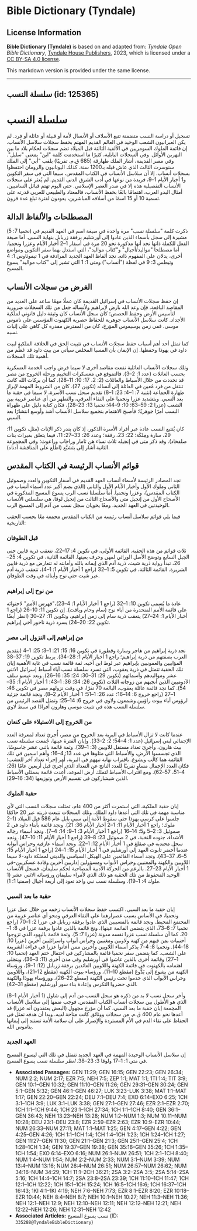 # Bible Dictionary (Tyndale)

## License Information

**Bible Dictionary (Tyndale)** is based on and adapted from: _Tyndale Open Bible Dictionary_, [Tyndale House Publishers](https://tyndaleopenresources.com/), 2023, which is licensed under a [CC BY-SA 4.0 license](https://creativecommons.org/licenses/by-sa/4.0/legalcode.en).

This markdown version is provided under the same license.



--------------------------------

## سلسلة النسب (id: 125365)

سلسلة النسب
===========

تسجيل أو دراسة النسب متضمنة تتبع الأسلاف أو الأنسال لأمة أو قبيلة أو عائلة أو فرد. لم يكن العبرانيون الشعب الوحيد في العالم القديم المهتم بحفظ سجلات سلاسل الأنساب. إن قائمة الملوك السومريين في الألفية الثالثة قبل الميلاد تضم سجلات لحكام بلاد ما بين النهرين الأوائل. وفي السجلات البابلية، كثيرًا ما استخدمت كلمة "ابن" بمعنى "سليل". وفي مصر القديمة، أشار الملك طهارقة (685 ق.م. تقريبًا) بلقب "أبي" إلى الملك سنوسرت الثالث الذي عاش قبله بـ1200 سنة. كذلك اليونانيون والرومان احتفظوا بسجلات أنساب. إلا أن سلاسل الأنساب في الكتاب المقدس، سيما التي في سفر التكوين و1 أخبار الأيام 1–9، فريدة من نوعها في أدب الشرق الدنى القديم. لم يُعثر على سجلات الأنساب التفصيلية هذه إلا في صدر العصر الإسلامي. حتى اليوم تهتم قبائل الساميين، أمثال البدو العرب، اهتمامًا بالغًا بحفظ الأنساب، فالمعتاد والطبيعي للعربي قدرته على تسمية 10 أو 15 اسمًا من أسلافه المباشرين، يعودون لفترة تبلغ عدة قرون.

المصطلحات والألفاظ الدالة
-------------------------

ذكرت كلمة "سلسلة نسب" مرة واحدة في صيغة اسم في العهد القديم في (نحميا 7: 5) مشيرة إلى سجل بأسماء الذين عادوا إلى أورشليم برفقة زربابل بنهاية السبي. أما صيغة الفعل للكملة ذاتها نجد أنها مذكورة نحو 20 مرة في أسفار 1–2 أخبار الأيام وعزرا ونحميا. أما مصطلحا "مواليد/أجيال" و"كتاب مواليد"، التي استدل بهما سفر التكوين ومواضع أخرى، يدلان على المفهوم ذاته. نجد ألفاظ العهد الجديد المرادفة في 1 تيموثاوس 1: 4 وتيطس 3: 9 في لفظة ("أنساب") ومتى 1: 1 التي تشير إلى "كتاب مواليد" يسوع المسيح.

الغرض من سجلات الأنساب
----------------------

إن حفظ سجلات الأنساب في إسرائيل القديمة كان عملًا مهمًا ساعد على العديد من المقاصد النافعة. فإن وعد الله بارض لإبراهيم ولأنساله جعل من تلك السجلات ضرورية لتأسيس الأرض وحفظ الحصص؛ كان سجل الأنساب كان وثيقة دليل قانوني لملكية الأجداد. كانت سلاسل الأنساب جوهرية للحفاظ حصرية الكهنوت المؤسس على ناموس موسى. ففي زمن يوسيفوس المؤرخ، كان من المفترض مقدرة كل كاهن على إثبات نسبه.

كما تمثل أحد أهم أسباب حفظ سجلات الأنساب في تثبيت الحق في الخلافة الملكية لبيت داود في يهوذا وحفظها. إن الإيمان بأن المسيا المخلص سيأتي من بيت داود قد عَظَّم من أهمية تلك السجلات.

وتلك سجلات الأنساب العائلية نفعت مقاصد أخرى لا سيما فرض واجب الخدمة العسكرية بحسب العائلات (عدد 1: 2–3). فالتموقع في معسكرات التخييم ورحلة الخروج من مصر قد تحددت من خلال الأسباط والعائلات (2: 2، 17؛ 10: 11–28). كما أن بركات الله كانت تنتقل من فرد مُعين في العائلة إلى أنساله (تكوين 27). كان من الشروط المهمة لإبراز طهارة الجماعة (تثنية 7: 1–4؛ 23: 1–8) تقديم سجل نسب الأسرة، لا سيما في حقبة ما بعد السبي. وبتشديد عزرا ونحميا على النقاء العرقي، والتطهر من أي عناصر غريبة بين الشعب (عزرا 2: 59–63؛ 10: 9–44؛ نحميا 13: 23–28)، فكان كتابة دليل على طهراة النسب أمرًا جوهريًا؛ فأصبح الاهتمام بتجميع سلاسل الأنساب أشد وأوسع انتشارًا بعد السبي.

كان يُتتبع النسب عادة عبر أفراد الأسرة الذكور، إذ كان يندر ذكر الإناث (مثل، تكوين 11: 29، سارة ومِلكَة؛ 22: 23، رفقة؛ وعدد 26: 33–27: 11، فيما يتعلق بميراث بنات صلفحاد). وقد ذكر متى في إنجيله ثلاث نساء هن ثامار وراحاب وراعوث؛ وفي المجموعة الثانية أشار إلى بثشبَّع (اطلع على المناقشة أدناه).

قوائم الأنساب الرئيسة في الكتاب المقدس
--------------------------------------

نجد المصادر الرئيسة لأسماء أنساب العهد القديم في أسفار التكوين والعدد وصموئيل الثاني وملوك الأول وأخبار الأيام الأول والثاني (الذي يضم أكبر عدد أسماء أنساب في الكتاب المقدس)، وعزرا ونحميا. أما سلسلتا نسب الرب يسوع المسيح المذكورة في الأصحاح الأول من إنجيل متى والأصحاح الثالث من إنجيل لوقا، هي سلسلتي الأنساب الوحيدتين في العهد الجديد. ومعًا يحويان سجل نسب من آدم إلى المسيح الرب.

فيما يلي قوائم سلاسل أنساب رئيسة من الكتاب المقدس مجمعة معًا بحسب الحقب التاريخية:

### قبل الطوفان

ثلاث قوائم من هذه الحقبة. القائمة الأولى، في تكوين 4: 17–22، تتعقب ذرية قايين حتى الجيل السابع وتوضح الأصل الوراثي لمهن وحرف بعينها. القائمة الثانية، في تكوين 4: 25–26، تبدأ رواية ذرية شيث، ذرية آدم الذي إيمانه بالله وأمانته له تتعارض مع ذرية قايين الشريرة. القائمة الثالثة، في تكوين 5: 1–32 (راجع 1 أخبار الأيام 1: 1–4)، تتعقب ذرية آدم عبر شيث حتى نوح وأبنائه في وقت الطوفان.

### من نوح إلى إبراهيم

عادة ما يُسمى تكوين 10: 1–32 (راجع 1 أخبار الأيام 1: 4–23)،"فهرس الأمم" لاحتوائه على قائمة الأمم المنحدرة من أباء نوح (سام وحام ويافث). إن تكوين 11: 10–26 (راجع 1 أخبار الأيام 1: 24–27) يتعقب ذرية سام إلى زمن إبراهيم، وتكوين 11: 27–30 (انظر أيضًا تكوين 22: 20–24) يسرد ذرية ناحور أخي إبراهيم.

### من إبراهيم إلى النزول إلى مصر

نجد ذرية إبراهيم من هاجر وسارة وقطورة في تكوين 16: 15؛ 21: 1–3؛ 25: 1–4 (بتقديم العرب بصفتهم من ذرية إبراهيم؛ راجع 1 أخبار الأيام 1: 28–34). يربط تكوين 19: 37–38 المؤابيين والعمونيين بإبراهيم عبر لوط ابن أخيه. ثمة قائمة نسب في غاية الأهمية إبان تلك الحقبة تتمثل في ذرية يعقوب، التي تسرد سلسلة نسب أباء أسباط إسرائيل الاثني عشر ومواليدهم وأسمائهم (تكوين 29: 31–30: 24؛ 35: 16–26). ويعد عيسو سلف الآدوميين الذين أنجبهم من زوجاته الثلاث (تكوين 26: 34؛ 36: 1–43؛ 1 أخبار الأيام 1: 35–54). كما نجد قائمة عائلة يعقوب، البالغة 70 نفرًا، في وقت نزولهم مصر في تكوين 46: 1–27 (راجع خروج 6: 14–16؛ عدد 26: 1–51؛ 1 أخبار الأيام 2–8). ونجد قائمة جزئية لرؤوس أباء بيوت راؤبين وشمعون ولاوي في خروج 6: 14–25؛ وتمثل القصد الرئيس من سلسلة النسب هذه في تثبيت موسى وهارون أفرادًا في سبط لاوي.

### من الخروج إلى الاستيلاء على كنعان

عندما كانت لا تزال الأسباط في البرية بعد الخروج من مصر، أُجريَ تعداد لمعرفة العدد الإجمالي لبني إسرائيل (عدد 1: 4–54؛ 2: 2–33). وإبان الفترة عينها، جُمعت سلسلة نسب بيت هارون، وأُجريَ تعداد مستقل للاويين (3: 1–39). وثمة قائمة باثني عشر جاسوسًا، الذي تجسسوا الأرض، والأسباط التي مثلوها في عدد 13: 4–16؛ وأهم اسمين في تلك القائمة هما كالب ويشوع. باقتراب نهاية تيههم في البرية، أُمر إجراء تعداد آخر للعشب؛ فكان العدد الإجمال مساوٍ تقريبًا للعدد الناتج عن التعداد الذي أُجريَ قبل أربعين عامًا (26: 4–51، 57–62). ومع اقتراب الأسباط لتملك أرض الموعد، أُعدت قائمة بممثلي الأسباط الذين شيشاركون في تقسيم الأرض وتوزيعها (34: 16–29).

### حقبة الملوك

إبان حقبة الملكية، التي استمرت أكثر من 400 عام، تمثلت سجلات النسب التي لأي مناسبة مهمة في تلك التي أعدها داود الملك. وتلك السجلات تتبعت ذريته عبر 20 حاكمًا جلسوا على كرسي يهوذا حتى سقوط الأمة إلى سبي بابل عام 586 قبل الميلاد (1–2 ملوك؛ راجع 1 أخبار الأيام 11: 1–2 أخبار الأيام 36: 21). ونجد قائمة بأبناء داود في 2 صموئيل 3: 2–5 و5: 14–16 (راجع 1 أخبار الأيام 3: 1–9؛ 14: 4–7). ونجد أسماء رجاله الأشداء، جنوده النخبة، في 2 صموئيل 23: 8–39 (راجع 1 أخبار الأيام 11: 10–47). ونجد سجل مجنديه في صقلغ في 1 أخبار الأيام 12: 1–22. ونجد أسماء عازفيه وحراس أبوابه عندما أُحضر تابوت العهد إلى أورشليم في 1 أخبار الأيام 15: 1–24 (راجع 1 أخبار الأيام 15: 5–6، 37–43). ونجد أسماء القائمين على الهيكل السياسي والديني لمملكة داود\-لا سيما اللاويين والكهنة والمغنيين وحراس الأبواب ومسؤولين إداريين آخرين وقادة عسكريين\-في 1 أخبار الأيام 23–27. بالرغم من الحركة الأدبية المصاحبة لحكم سليمان، فسجل الأنساب الوحيد المحفوظ من تلك الحقبة هو ذلك الذي لأمراء سليمان ورؤسائه الاثني عشر (1 ملوك 4: 1–19). وسلسلة نسب نبي واحد تعود إلى أربعة أجيال (صفنيا 1: 1).

### حقبة ما بعد السبي

إبان حقبة ما بعد السبي، اكتسب حفظ سجلات الأنساب زخمه من خلال عمل عزرا ونحميا، في الأساس بسبب غصرارهما على النقاء العرقي ومحو أي عناصر غريبة من المجتمع المحيط. ونجد قائمة بالمسبيين الذي عادوا برفقة زربابل في عزرا 2: 1–70 (راجع نحميا 7: 6–73، الذي يتضمن القائمة عينها). ونج قائمة بالذين عادوا برفقة عزرا في 8: 1–20. كما أن سلسلة نسب عزرا نفسه مدونة (عزرا 7: 5). وثمة قائمة باليهود الذي تزوجوا أجنبيات بمن فيهم من كهنة ولاويين ومغنيين وحراس أبواب واسرائليين آخرين (عزرا 10: 18–44). ونحميا 8: 4–7 يذكر أسماء اللاويين وآخرين ممن أعانوا عزرا في قراءة الشريعة على الشعب. كما يتضمن سفر نحميا قائمة بالمشاركين في احتفال ختم العهد (نحميا 10: 1–27) وقائمة أخرى بالذين عاشوا في أورشليم وفي مدن أخرى (11: 3–36). ويتجلى اهتمامه بالكهنوت في قائمة الكهنة واللاويين العائدين برفقة زربابل (12: 1–9)، ورؤساء الكهنة من يشوع إلى يَدُّوعَ (مقطع 10–11)، ورؤساء بيوت الكهنة (مقطع 12–21)، واللاويين وحراس الأبواب الذي خدموا تحت رئيس الكهنة (مقطع 22–26)، وورؤساء يهوذا والكهنة الذي حضروا التكرس وإعادة بناء سور أورشليم (مقطع 31–42).

وأخر سجل نسب لا بد من ذكره هو سجل النسب من آدم إلى شاول (1 أخبار الأيام 1–8) الذي هو الأطول بين سجلات أنساب الكتاب المقدس. فوجب ضمها إلى سلاسل الأنساب المجمعة إبان حقبة ما بعد السبي، كما أن مؤرخ مجهول (البعض يعتقدون أنه عزرا) قد أعدها نحو عام 400 ق.م. من سجلات ووثائق كانت متاحة لديه. وبدا أن هدفه تمثل في الحفاظ على نقاء الدم في الأم المستردة والإصرار على أن سلامة الأمة تستند إلى إيمانها بناموس الله.

### العهد الجديد

إن سلاسل الأنساب الوحيدة المهمة في العهد الجديد تتمثل في تلك التي ليسوع المسيح في متى 1: 1–17 ولوقا 3: 23–38. *انظر* سلسلة نسب يسوع المسيح.

* **Associated Passages:** GEN 11:29; GEN 16:15; GEN 22:23; GEN 26:34; NUM 2:2; NUM 2:17; EZR 7:5; NEH 7:5; ZEP 1:1; MAT 1:1; 1TI 1:4; TIT 3:9; GEN 10:1–GEN 10:32; GEN 11:10–GEN 11:26; GEN 29:31–GEN 30:24; GEN 5:1–GEN 5:32; GEN 46:1–GEN 46:27; LUK 3:23–LUK 3:38; MAT 1:1–MAT 1:17; GEN 22:20–GEN 22:24; DEU 7:1–DEU 7:4; EXO 6:14–EXO 6:25; 1CH 3:1–1CH 3:9; LUK 3:1–LUK 3:38; GEN 27:1–GEN 27:46; EZR 2:1–EZR 2:70; 1CH 1:1–1CH 9:44; 1CH 23:1–1CH 27:34; 1CH 1:1–1CH 8:40; GEN 36:1–GEN 36:43; NEH 13:23–NEH 13:28; NUM 1:2–NUM 1:3; NUM 10:11–NUM 10:28; DEU 23:1–DEU 23:8; EZR 2:59–EZR 2:63; EZR 10:9–EZR 10:44; NUM 26:33–NUM 27:11; MAT 1:1–MAT 1:25; GEN 4:17–GEN 4:22; GEN 4:25–GEN 4:26; 1CH 1:1–1CH 1:4; 1CH 1:4–1CH 1:23; 1CH 1:24–1CH 1:27; GEN 11:27–GEN 11:30; GEN 21:1–GEN 21:3; GEN 25:1–GEN 25:4; 1CH 1:28–1CH 1:34; GEN 19:37–GEN 19:38; GEN 35:16–GEN 35:26; 1CH 1:35–1CH 1:54; EXO 6:14–EXO 6:16; NUM 26:1–NUM 26:51; 1CH 2:1–1CH 8:40; NUM 1:4–NUM 1:54; NUM 2:2–NUM 2:33; NUM 3:1–NUM 3:39; NUM 13:4–NUM 13:16; NUM 26:4–NUM 26:51; NUM 26:57–NUM 26:62; NUM 34:16–NUM 34:29; 1CH 11:1–2CH 36:21; 2SA 3:2–2SA 3:5; 2SA 5:14–2SA 5:16; 1CH 14:4–1CH 14:7; 2SA 23:8–2SA 23:39; 1CH 11:10–1CH 11:47; 1CH 12:1–1CH 12:22; 1CH 15:1–1CH 15:24; 1CH 16:5–1CH 16:6; 1CH 16:37–1CH 16:43; 1KI 4:1–1KI 4:19; NEH 7:6–NEH 7:73; EZR 8:1–EZR 8:20; EZR 10:18–EZR 10:44; NEH 8:4–NEH 8:7; NEH 10:1–NEH 10:27; NEH 11:3–NEH 11:36; NEH 12:1–NEH 12:9; NEH 12:10–NEH 12:11; NEH 12:12–NEH 12:21; NEH 12:22–NEH 12:26; NEH 12:31–NEH 12:42
* **Associated Articles:** نسب يسوع المسيح (ID: `335288@TyndaleBibleDictionary`)

